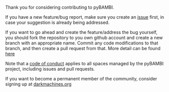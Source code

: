 Thank you for considering contributing to pyBAMBI.

If you have a new feature/bug report, make sure you create an [issue](https://github.com/DarkMachines/pyBAMBI/issues) first, in case your suggestion is already being addressed.

If you want to go ahead and create the feature/address the bug yourself, you should fork the repository to you own github account and create a new branch with an appropriate name. Commit any code modifications to that branch, and then create a pull request from that. More detail can be found [here](https://gist.github.com/Chaser324/ce0505fbed06b947d962)

Note that a [code of conduct](https://github.com/DarkMachines/pyBAMBI/blob/master/CODE_OF_CONDUCT.md) applies to all spaces managed by the pyBAMBI project, including issues and pull requests. 

If you want to become a permanent member of the community, consider signing up at [darkmachines.org](http://darkmachines.org/)

